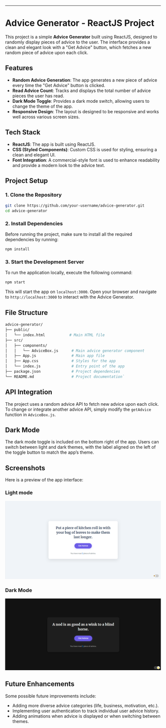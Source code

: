 ---

# Advice Generator - ReactJS Project

This project is a simple **Advice Generator** built using ReactJS, designed to randomly display pieces of advice to the user. The interface provides a clean and elegant look with a "Get Advice" button, which fetches a new random piece of advice upon each click.

## Features

- **Random Advice Generation**: The app generates a new piece of advice every time the "Get Advice" button is clicked.
- **Read Advice Count**: Tracks and displays the total number of advice pieces the user has read.
- **Dark Mode Toggle**: Provides a dark mode switch, allowing users to change the theme of the app.
- **Responsive Design**: The layout is designed to be responsive and works well across various screen sizes.

## Tech Stack

- **ReactJS**: The app is built using ReactJS.
- **CSS (Styled Components)**: Custom CSS is used for styling, ensuring a clean and elegant UI.
- **Font Integration**: A commercial-style font is used to enhance readability and provide a modern look to the advice text.

## Project Setup

### 1. Clone the Repository

```bash
git clone https://github.com/your-username/advice-generator.git
cd advice-generator
```

### 2. Install Dependencies

Before running the project, make sure to install all the required dependencies by running:

```bash
npm install
```

### 3. Start the Development Server

To run the application locally, execute the following command:

```bash
npm start
```

This will start the app on `localhost:3000`. Open your browser and navigate to `http://localhost:3000` to interact with the Advice Generator.

## File Structure

```bash
advice-generator/
├── public/
│   └── index.html           # Main HTML file
├── src/
│   ├── components/
│   │   └── AdviceBox.js      # Main advice generator component
│   ├── App.js                # Main app file
│   ├── App.css               # Styles for the app
│   └── index.js              # Entry point of the app
├── package.json              # Project dependencies
└── README.md                 # Project documentation`
```

## API Integration

The project uses a random advice API to fetch new advice upon each click. To change or integrate another advice API, simply modify the `getAdvice` function in `AdviceBox.js`.

## Dark Mode

The dark mode toggle is included on the bottom right of the app. Users can switch between light and dark themes, with the label aligned on the left of the toggle button to match the app’s theme.

## Screenshots

Here is a preview of the app interface:

### Light mode

![Light Mode Image](./public/lightMode.png)

### Dark Mode

![Dark Mode Image](./public/darkMode.png)

## Future Enhancements

Some possible future improvements include:

- Adding more diverse advice categories (life, business, motivation, etc.).
- Implementing user authentication to track individual user advice history.
- Adding animations when advice is displayed or when switching between themes.
